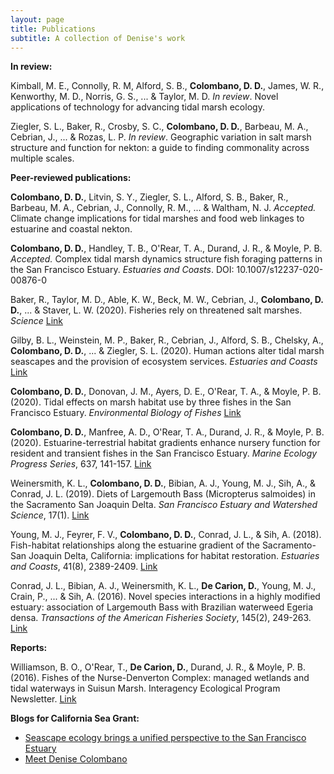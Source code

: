 ```yaml
---
layout: page
title: Publications
subtitle: A collection of Denise's work
---
```


**In review:**

Kimball, M. E., Connolly, R. M, Alford, S. B., **Colombano, D. D.**, James, W. R., Kenworthy, M. D., Norris, G. S., ... & Taylor, M. D. *In review*. Novel applications of technology for advancing tidal marsh ecology.

Ziegler, S. L., Baker, R., Crosby, S. C., **Colombano, D. D.**, Barbeau, M. A., Cebrian, J., ... & Rozas, L. P. *In review*. Geographic variation in salt marsh structure and function for nekton: a guide to finding commonality across multiple scales.


**Peer-reviewed publications:**

**Colombano, D. D.**, Litvin, S. Y., Ziegler, S. L., Alford, S. B., Baker, R., Barbeau, M. A., Cebrian, J., Connolly, R. M., ... & Waltham, N. J. *Accepted.* Climate change implications for tidal marshes and food web linkages to estuarine and coastal nekton.

**Colombano, D. D.**, Handley, T. B., O'Rear, T. A., Durand, J. R., & Moyle, P. B. *Accepted.* Complex tidal marsh dynamics structure fish foraging patterns in the San Francisco Estuary. *Estuaries and Coasts*. DOI: 10.1007/s12237-020-00876-0

Baker, R., Taylor, M. D., Able, K. W., Beck, M. W., Cebrian, J., **Colombano, D. D.**, ... & Staver, L. W. (2020). Fisheries rely on threatened salt marshes. *Science* [Link](https://science.sciencemag.org/content/370/6517/670.1)

Gilby, B. L., Weinstein, M. P., Baker, R., Cebrian, J., Alford, S. B., Chelsky, A., **Colombano, D. D.**, ... & Ziegler, S. L. (2020). Human actions alter tidal marsh seascapes and the provision of ecosystem services. *Estuaries and Coasts* [Link](https://rdcu.be/b63Aq) 

**Colombano, D. D.**, Donovan, J. M., Ayers, D. E., O'Rear, T. A., & Moyle, P. B. (2020). Tidal effects on marsh habitat use by three fishes in the San Francisco Estuary. *Environmental Biology of Fishes* [Link](https://doi.org/10.1007/s10641-020-00973-w)

**Colombano, D. D.**, Manfree, A. D., O'Rear, T. A., Durand, J. R., & Moyle, P. B. (2020). Estuarine-terrestrial habitat gradients enhance nursery function for resident and transient fishes in the San Francisco Estuary. *Marine Ecology Progress Series*, 637, 141-157. [Link](https://www.int-res.com/abstracts/meps/v637/p141-157/)

Weinersmith, K. L., **Colombano, D. D.**, Bibian, A. J., Young, M. J., Sih, A., & Conrad, J. L. (2019). Diets of Largemouth Bass (Micropterus salmoides) in the Sacramento San Joaquin Delta. *San Francisco Estuary and Watershed Science*, 17(1). [Link](https://escholarship.org/uc/item/9mn0v9qb)

Young, M. J., Feyrer, F. V., **Colombano, D. D.**, Conrad, J. L., & Sih, A. (2018). Fish-habitat relationships along the estuarine gradient of the Sacramento-San Joaquin Delta, California: implications for habitat restoration. *Estuaries and Coasts*, 41(8), 2389-2409. [Link](https://link.springer.com/article/10.1007/s12237-018-0417-4)

Conrad, J. L., Bibian, A. J., Weinersmith, K. L., **De Carion, D.**, Young, M. J., Crain, P., ... & Sih, A. (2016). Novel species interactions in a highly modified estuary: association of Largemouth Bass with Brazilian waterweed Egeria densa. *Transactions of the American Fisheries Society*, 145(2), 249-263. [Link](https://www.tandfonline.com/doi/full/10.1080/00028487.2015.1114521)



**Reports:**

Williamson, B. O., O'Rear, T., **De Carion, D.**, Durand, J. R., & Moyle, P. B. (2016). Fishes of the Nurse-Denverton Complex: managed wetlands and tidal waterways in Suisun Marsh. Interagency Ecological Program Newsletter. [Link](http://www.water.ca.gov/iep/docs/IEP%20Vol28_3.pdf)



**Blogs for California Sea Grant:**

- [Seascape ecology brings a unified perspective to the San Francisco Estuary](https://caseagrant.ucsd.edu/blogs/seascape-ecology-brings-a-unified-perspective-to-the-san-francisco-estuary)
- [Meet Denise Colombano](https://caseagrant.ucsd.edu/blogs/meet-denise-colombano-delta-science-fellow)
